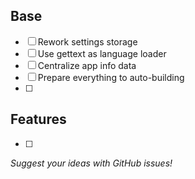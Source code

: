 ## Base
- [ ] Rework settings storage
- [ ] Use gettext as language loader
- [ ] Centralize app info data
- [ ] Prepare everything to auto-building
- [ ] 

## Features
- [ ] 

_Suggest your ideas with GitHub issues!_
